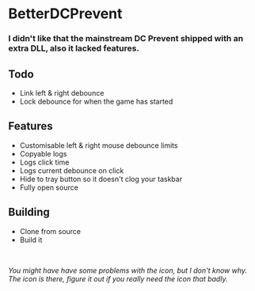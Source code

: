 # BetterDCPrevent

### I didn't like that the mainstream DC Prevent shipped with an extra DLL, also it lacked features.

## Todo
- Link left & right debounce
- Lock debounce for when the game has started

## Features
- Customisable left & right mouse debounce limits
- Copyable logs
- Logs click time
- Logs current debounce on click
- Hide to tray button so it doesn't clog your taskbar
- Fully open source

## Building
- Clone from source
- Build it
<br>

*You might have have some problems with the icon, but I don't know why. The icon is there, figure it out if you really need the icon that badly.*

